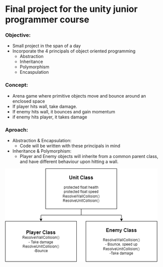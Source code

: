 # Final project for the unity junior programmer course

### Objective:
- Small project in the span of a day
- Incorporate the 4 principals of object oriented programming
    - Abstraction
    - Inheritance
    - Polymorphism
    - Encaspulation

### Concept:
- Arena game where primitive objects move and bounce around an enclosed space
- If player hits wall, take damage.  
- If enemy hits wall, it bounces and gain momentum
- if enemy hits player, it takes damage

### Aproach:
- Abstraction & Encapsulation:
  - Code will be written with these principals in mind
- Inheritance & Polymorphism:
  - Player and Enemy objects will inherite from a common parent class, and have different behaviour upon hitting a wall.

![plot](class_map.png)

